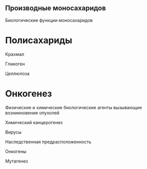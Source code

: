 ## Производные моносахаридов

Биологические функции моносахаридов

# Полисахариды

Крахмал

Гликоген

Целлюлоза

# Онкогенез

Физические и химические биологические агенты вызывающие возникновение опухолей

Химический канцерогенез

Вирусы

Наследственная предрасположенность

Онкогены

Мутагенез

